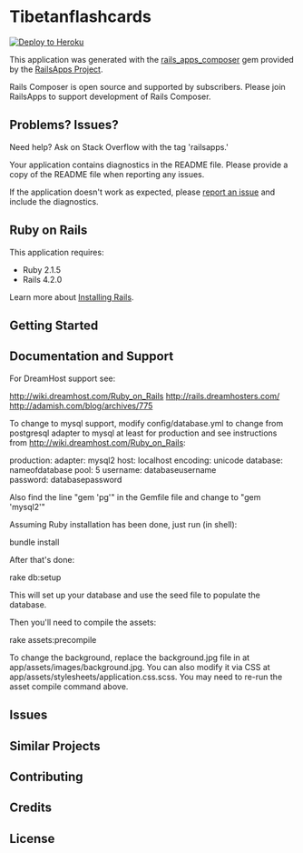 Tibetanflashcards
================

[![Deploy to Heroku](https://www.herokucdn.com/deploy/button.png)](https://heroku.com/deploy)

This application was generated with the [rails_apps_composer](https://github.com/RailsApps/rails_apps_composer) gem
provided by the [RailsApps Project](http://railsapps.github.io/).

Rails Composer is open source and supported by subscribers. Please join RailsApps to support development of Rails Composer.

Problems? Issues?
-----------

Need help? Ask on Stack Overflow with the tag 'railsapps.'

Your application contains diagnostics in the README file. Please provide a copy of the README file when reporting any issues.

If the application doesn't work as expected, please [report an issue](https://github.com/RailsApps/rails_apps_composer/issues)
and include the diagnostics.

Ruby on Rails
-------------

This application requires:

- Ruby 2.1.5
- Rails 4.2.0

Learn more about [Installing Rails](http://railsapps.github.io/installing-rails.html).

Getting Started
---------------

Documentation and Support
-------------------------

For DreamHost support see:

http://wiki.dreamhost.com/Ruby_on_Rails
http://rails.dreamhosters.com/
http://adamish.com/blog/archives/775

To change to mysql support, modify config/database.yml to change from postgresql adapter to mysql at least for production and see instructions from http://wiki.dreamhost.com/Ruby_on_Rails:

production:
  adapter:  mysql2
  host:     localhost
  encoding: unicode
  database: nameofdatabase
  pool:     5
  username: databaseusername  
  password: databasepassword

Also find the line "gem 'pg'" in the Gemfile file and change to "gem 'mysql2'"

Assuming Ruby installation has been done, just run (in shell):

bundle install

After that's done:

rake db:setup

This will set up your database and use the seed file to populate the database.

Then you'll need to compile the assets:

rake assets:precompile

To change the background, replace the background.jpg file in at app/assets/images/background.jpg. You can also modify it via CSS at app/assets/stylesheets/application.css.scss. You may need to re-run the asset compile command above.

Issues
-------------

Similar Projects
----------------

Contributing
------------

Credits
-------

License
-------
